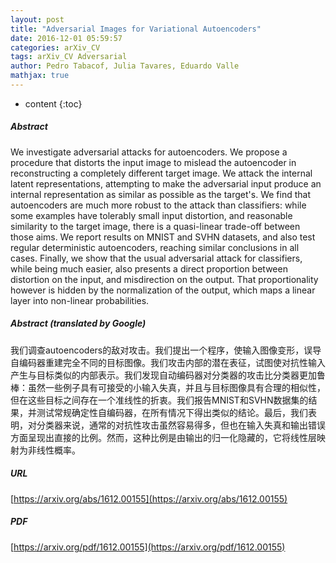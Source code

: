 ```yaml
---
layout: post
title: "Adversarial Images for Variational Autoencoders"
date: 2016-12-01 05:59:57
categories: arXiv_CV
tags: arXiv_CV Adversarial
author: Pedro Tabacof, Julia Tavares, Eduardo Valle
mathjax: true
---
```


* content
{:toc}

##### Abstract
We investigate adversarial attacks for autoencoders. We propose a procedure that distorts the input image to mislead the autoencoder in reconstructing a completely different target image. We attack the internal latent representations, attempting to make the adversarial input produce an internal representation as similar as possible as the target's. We find that autoencoders are much more robust to the attack than classifiers: while some examples have tolerably small input distortion, and reasonable similarity to the target image, there is a quasi-linear trade-off between those aims. We report results on MNIST and SVHN datasets, and also test regular deterministic autoencoders, reaching similar conclusions in all cases. Finally, we show that the usual adversarial attack for classifiers, while being much easier, also presents a direct proportion between distortion on the input, and misdirection on the output. That proportionality however is hidden by the normalization of the output, which maps a linear layer into non-linear probabilities.

##### Abstract (translated by Google)
我们调查autoencoders的敌对攻击。我们提出一个程序，使输入图像变形，误导自编码器重建完全不同的目标图像。我们攻击内部的潜在表征，试图使对抗性输入产生与目标类似的内部表示。我们发现自动编码器对分类器的攻击比分类器更加鲁棒：虽然一些例子具有可接受的小输入失真，并且与目标图像具有合理的相似性，但在这些目标之间存在一个准线性的折衷。我们报告MNIST和SVHN数据集的结果，并测试常规确定性自编码器，在所有情况下得出类似的结论。最后，我们表明，对分类器来说，通常的对抗性攻击虽然容易得多，但也在输入失真和输出错误方面呈现出直接的比例。然而，这种比例是由输出的归一化隐藏的，它将线性层映射为非线性概率。

##### URL
[https://arxiv.org/abs/1612.00155](https://arxiv.org/abs/1612.00155)

##### PDF
[https://arxiv.org/pdf/1612.00155](https://arxiv.org/pdf/1612.00155)

